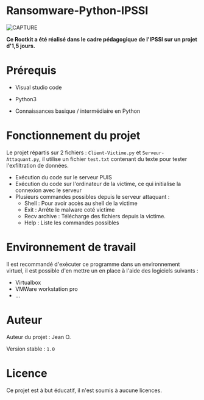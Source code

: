 # Ransomware-Python-IPSSI

![CAPTURE](https://zupimages.net/up/22/48/d9jr.png)

**Ce Rootkit a été réalisé dans le cadre pédagogique de l'IPSSI sur un projet d'1,5 jours.**

# Prérequis
- Visual studio code

- Python3

- Connaissances basique / intermédiaire en Python

# Fonctionnement du projet

Le projet répartis sur 2 fichiers : ```Client-Victime.py``` et ```Serveur-Attaquant.py```, il utilise un fichier ```test.txt``` contenant du texte pour tester l'exfiltration de données.

- Exécution du code sur le serveur PUIS
- Exécution du code sur l'ordinateur de la victime, ce qui initialise la connexion avec le serveur
- Plusieurs commandes possibles depuis le serveur attaquant : 
  - Shell : Pour avoir accès au shell de la victime
  - Exit : Arrête le malware coté victime
  - Recv archive : Télécharge des fichiers depuis la victime.
  - Help : Liste les commandes possibles

# Environnement de travail

Il est recommandé d'exécuter ce programme dans un environnement virtuel, il est possible d'en mettre un en place à l'aide des logiciels suivants : 
- Virtualbox
- VMWare workstation pro
- ...

# Auteur

Auteur du projet : Jean O.

Version stable : ```1.0```

# Licence

Ce projet est à but éducatif, il n'est soumis à aucune licences.
